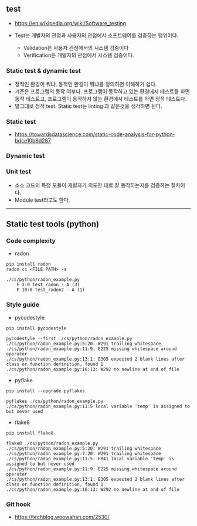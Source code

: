 ## test
- https://en.wikipedia.org/wiki/Software_testing

- Test는 개발자의 관점과 사용자의 관점에서 소프트웨어를 검증하는 행위이다.
    - Validation은 사용자 관점에서의 시스템 검증이다
    - Verification은 개발자의 관점에서 시스템 검증이다.

### Static test & dynamic test
- 정적인 환경이 뭐냐, 동적인 환경이 뭐냐를 정의하면 이해하기 쉽다.
- 기준은 프로그램의 동작 여부다. 프로그램이 동작하고 있는 환경에서 테스트를 하면 동적 테스트고, 프로그램이 동작하지 않는 환경에서 테스트를 하면 정적 테스트다.
- 말그대로 정적 test. Static test는 linting 과 같은것을 생각하면 된다.

### Static test
- https://towardsdatascience.com/static-code-analysis-for-python-bdce10b8d287

### Dynamic test

### Unit test
- 소스 코드의 특정 모듈이 개발자가 의도한 대로 잘 동작하는지를 검증하는 절차이다.
- Module test라고도 한다.

----

## Static test tools (python)
### Code complexity 
- radon
```
pip install radon
radon cc <FILE PATH> -s

./cs/python/radon_example.py
    F 1:0 test_radon - A (3)
    F 10:0 test_radon2 - A (1)
```

### Style guide
- pycodestyle
```
pip install pycodestyle

pycodestyle --first ./cs/python/radon_example.py 
./cs/python/radon_example.py:5:20: W291 trailing whitespace
./cs/python/radon_example.py:11:9: E225 missing whitespace around operator
./cs/python/radon_example.py:13:1: E305 expected 2 blank lines after class or function definition, found 1
./cs/python/radon_example.py:16:13: W292 no newline at end of file

```
- pyflake
```
pip install --upgrade pyflakes

pyflakes ./cs/python/radon_example.py
./cs/python/radon_example.py:11:5 local variable 'temp' is assigned to but never used
```

- flake8
```
pip install flake8

flake8 ./cs/python/radon_example.py 
./cs/python/radon_example.py:5:20: W291 trailing whitespace
./cs/python/radon_example.py:7:20: W291 trailing whitespace
./cs/python/radon_example.py:11:5: F841 local variable 'temp' is assigned to but never used
./cs/python/radon_example.py:11:9: E225 missing whitespace around operator
./cs/python/radon_example.py:13:1: E305 expected 2 blank lines after class or function definition, found 1
./cs/python/radon_example.py:16:13: W292 no newline at end of file
```

### Git hook
- https://techblog.woowahan.com/2530/